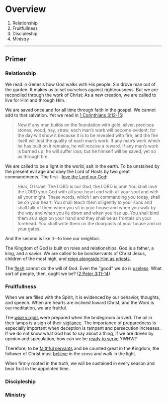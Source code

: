 # Overview
1. Relationship
2. Fruitfullness
3. Discipleship
4. Ministry

---

## Primer

### Relationship
We read in Genesis how God walks with His people. Sin drove man out of the garden. It makes us to set ourselves against righteousness. But we are reconciled through the work of Christ: As a new creation, we are called to live for Him and through Him.

We are saved once and for all time through faith in the gospel. We cannot add to that salvation. Yet we read in [1 Corinthians 3:12-15](https://www.blueletterbible.org/nasb95/1co/3/12-15/s_1065012):

>Now if any man builds on the foundation with gold, silver, precious stones, wood, hay, straw, each man’s work will become evident; for the day will show it because it is to be revealed with fire, and the fire itself will test the quality of each man’s work. If any man’s work which he has built on it remains, he will receive a reward. If any man’s work is burned up, he will suffer loss; but he himself will be saved, yet so as through fire.

We are called to be a light in the world, salt in the earth. To be unstained by the present evil age and obey the Lord of Hosts by two great commandments. The first--[love the Lord our God](https://www.blueletterbible.org/nasb95/deu/6/4-9/s_159004):

>Hear, O Israel! The LORD is our God, the LORD is one! You shall love the LORD your God with all your heart and with all your soul and with all your might. These words, which I am commanding you today, shall be on your heart. You shall teach them diligently to your sons and shall talk of them when you sit in your house and when you walk by the way and when you lie down and when you rise up. You shall bind them as a sign on your hand and they shall be as frontals on your forehead. You shall write them on the doorposts of your house and on your gates.

And the second is like it--to love our neighbor.

The Kingdom of God is built on roles and relationships. God is a father, a king, and a savior. We are called to be bondservants of Christ Jesus, children of the most high, and [reign alongside Him as priests](https://www.blueletterbible.org/nasb95/rev/1/6/s_1168006).

The [flesh](https://www.blueletterbible.org/nasb95/gal/5/16-17/s_1096016) cannot do the will of God. Even the "good" we do is [useless](https://www.blueletterbible.org/nasb95/isa/64/6/s_743006). What sort of people, then, ought we be? ([2 Peter 3:11-14](https://www.blueletterbible.org/nasb95/2pe/3/11-14/s_1159011))

### Fruitfullness
When we are filled with the Spirit, it is evidenced by our behavior, thoughts, and speech. When are hearts are inclined toward Christ, and the Word is our meditation, we are fruitful.

The [wise virgins](https://www.blueletterbible.org/nasb95/mat/25/1-13/s_954001) were prepared when the bridegroom arrived. The oil in their lamps is a sign of their [vigilance](https://www.blueletterbible.org/nasb95/1pe/5/6-10/s_1156006). The importance of preparedness is especially important when deception is rampant and persecution increases. If we do not know what God has to say about a thing, if we are driven by opinion and speculation, how can we be [ready to serve](https://www.blueletterbible.org/nasb95/2ti/2/20-26/s_1127020) YWHW?

Therefore, to be [faithful servants](https://www.blueletterbible.org/nasb95/heb/11/32-40/s_1144032) and be counted great in the Kingdom, the follower of Christ must [believe](https://www.blueletterbible.org/nasb95/jas/2/19/s_1148019) in the cross and walk in the light.

When firmly rooted in the truth, we will be sustained in every season and bear fruit in the appointed time.

### Discipleship

### Ministry
